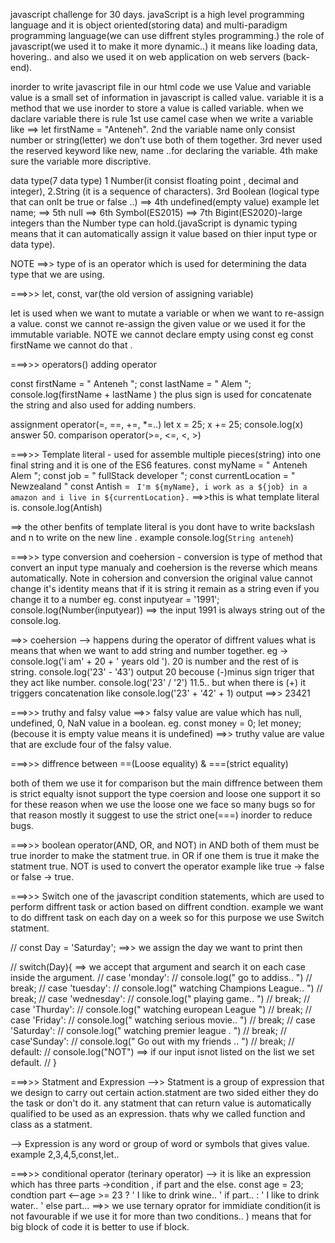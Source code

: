 javascript challenge for 30 days.
javaScript is a high level programming language and it is object oriented(storing data) and multi-paradigm programming language(we can use diffrent styles programming.) 
the role of javascript(we used it to make it more dynamic..) it means like loading data, hovering.. and also we used it on web application on web servers (back-end).


inorder to write javascript file in our html code we use <script>"write a code between these tags... and also it used to link javaScript file with the html file using src ="folder location" "</script>
Value and  variable
value is a small set of information in javascript is called value. variable it is a method that we use inorder to store a value is called variable. when we daclare variable there is rule 1st use camel case when we write a variable like ==> let firstName = "Anteneh". 2nd the variable name only consist number or string(letter) we don't use both of them together. 3rd never used the reserved keyword like new, name ..for declaring the variable. 4th make sure the variable more discriptive. 

data type(7 data type)
1 Number(it consist floating point , decimal and integer), 2.String (it is a sequence of characters). 3rd Boolean (logical type that can onlt be true or false ..) ==> 4th undefined(empty value)  example let name; ==> 5th null ==> 6th Symbol(ES2015) ==> 7th Bigint(ES2020)-large integers than the Number type can hold.(javaScript is dynamic  typing means that it can automatically assign it value based on thier input type or data type). 

NOTE ==>> type of is an operator which is used for determining the data type that we are using.


===>>> let, const, var(the old version of assigning variable)

let is used when we want to mutate a variable or when we want to re-assign a value.
const we cannot re-assign the given value or we used it for the immutable variable. NOTE we cannot declare empty using const eg const firstName we cannot do that .

===>>> operators()
adding operator

const firstName = " Anteneh ";
const lastName =  " Alem ";
 console.log(firstName + lastName )
the plus sign is used for concatenate the string and also  used for adding numbers.

assignment operator(=, ==, +=, *=..)
 let x = 25;
 x += 25;
console.log(x) answer 50.
comparison operator(>=, <=, <, >)

===>>> Template literal - used for  assemble multiple pieces(string) into one final string and it is one of the ES6 features.
 const myName = " Anteneh Alem ";
 const job = " fullStack developer ";
 const currentLocation = " Newzealand "
 const Antish = ` I'm ${myName}, i work as a ${job} in a amazon and i live in ${currentLocation}.`  ==>>this is what template literal is.
 console.log(Antish)

==> the other benfits of template literal is you dont have to write backslash and n to write  on the new line . example console.log(`String
anteneh`) 

===>>> type conversion and coehersion - conversion is type of method that convert an input type manualy  and coehersion is the reverse which means automatically. Note in cohersion and conversion the original value cannot change it's identity means that if it is string it remain as a string even if you change it to a number eg. const inputyear = '1991';
                                                         console.log(Number(inputyear)) ==> the input 1991 is always string out of the console.log.

==>> coehersion --> happens during the  operator of diffrent values what is means that when we want to add string and number together. eg -> console.log('i am' + 20 + ' years old '). 20 is number and the rest of is string. console.log('23' - '43') output 20 becouse (-)minus sign triger that they act like number. console.log('23' / '2') 11.5.. but when there is (+) it triggers concatenation like console.log('23' + '42' + 1)  output ==>> 23421


===>>> truthy and falsy value
==>> falsy value are value which has null, undefined, 0, NaN value in a boolean.
eg. const money = 0; let money;(becouse it is empty value means it is undefined)
==>> truthy value are value that are exclude four of the falsy value.

===>>> diffrence between ==(Loose equality) & ===(strict equality)

both of them we use it for comparison but the main diffrence between them is strict equalty isnot  support the type  coersion and loose one support it so for these reason when we use the loose  one
we face so many bugs so for that reason mostly it suggest to use the strict one(===) inorder  to reduce  bugs.

===>>> boolean operator(AND, OR, and NOT) 
in  AND both of them must be true inorder to make the statment true. 
in OR if one them is true it make the statment true.
NOT  is used to convert the operator example like true -> false or false -> true.


===>>> Switch 
one  of the javascript condition statements, which are  used to perform diffrent task or action based on diffrent condtion. example we want to do diffrent task on each day on a week so for this purpose we use Switch statment. 

// const Day = 'Saturday';  ==>> we assign the day we want to print then  

// switch(Day){  ==> we accept that argument and search it on each case inside the argument.
//    case 'monday':
//       console.log(" go to addiss.. ")
//       break;
//     case 'tuesday':
//        console.log(" watching Champions League.. ")
//        break;
//     case 'wednesday':
//         console.log(" playing game.. ")
//         break;
//     case 'Thurday':
//         console.log(" watching european League ")
//         break;
//     case 'Friday':
//         console.log(" watching serious movie.. ")
//         break;
//     case 'Saturday':
//         console.log(" watching premier league . ")
//         break;
//     case'Sunday':
//         console.log(" Go out with my friends .. ")
//         break;
//     default:
//         console.log("NOT") ==> if our input isnot listed on the list we set default.
// }

===>>> Statment and Expression 
-->> Statment is a group of expression that we design to carry out certain action.statment are two sided either they do the task or don't do it. any statment that can return value is automatically qualified to be used as an expression. thats why we called function and class as a  statment.

--> Expression is any word or group of  word or symbols that gives value. example 2,3,4,5,const,let.. 

===>>> conditional operator (terinary operator)
--> it is like an expression which has three parts ->condition , if part and the else.
                      const age = 23;
	condtion part <--age >= 23 ? ' I like to drink wine.. ' if part.. : ' I like to drink water.. '  else part...
==>> we  use ternary oprator for immidiate condition(it is not favourable if we use it for more than two conditions.. ) means that for big block of code it is better to  use if block.